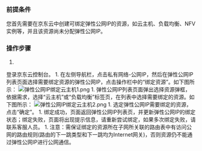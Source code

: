 ### **前提条件**

您首先需要在京东云中创建可绑定弹性公网IP的资源，如云主机、负载均衡、NFV实例等，并且该资源尚未分配弹性公网IP。

### **操作步骤**

1. 
登录京东云控制台。
1. 
在左侧导航栏，点击私有网络-公网IP，然后在弹性公网IP列表页面选择需要绑定资源的弹性公网IP，点击操作栏中的“绑定资源”。如下图所示：
![弹性公网IP绑定云主机1.png](https://img1.jcloudcs.com/cms/bdbfdb6e-f9e4-4f09-8833-ab3cb2093ea620180416103603.png "弹性公网IP绑定云主机1.png")
1. 
弹性公网IP列表页面弹出选择资源弹框，依据需求，选择“云主机”或“负载均衡”标签页，在列表中选择需要绑定的资源。如下图所示：
![弹性公网IP绑定云主机2.png](https://img1.jcloudcs.com/cms/ebb4242e-c797-491c-aaf9-11e0bd63257720180416103624.png)
1. 
选定弹性公网IP需要绑定的资源，点击“确定”。
1. 
绑定成功，页面返回弹性公网IP列表页，并更新弹性公网IP的绑定状态；绑定失败，页面将出现提示信息，请重新尝试绑定，如果多次绑定失败，请联系客服人员。
1. 
注意：需保证绑定的资源所在子网所关联的路由表中有访问公网的路由规则(路由的下一跳类型和下一跳均为Internet网关)，否则资源仍不能通过弹性公网IP进行公网通信。